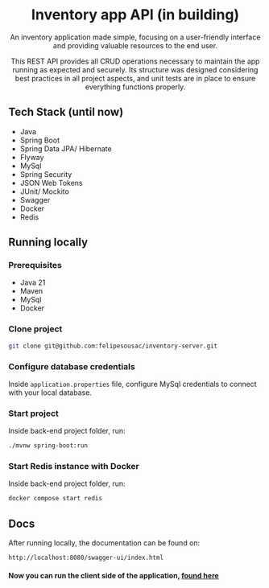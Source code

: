 <h1 align="center" style="font-weight: bold;">Inventory app API (in building)</h1>

<p align="center">An inventory application made simple, focusing on a user-friendly interface and providing valuable resources to the end user.</p>
<p align="center">This REST API provides all CRUD operations necessary to maintain the app running as expected and securely. Its structure was designed considering best practices in all project aspects, and unit tests are in place to ensure everything functions properly.</p>


## Tech Stack (until now)

*   Java
*   Spring Boot
*   Spring Data JPA/ Hibernate
*   Flyway
*   MySql
*   Spring Security
*   JSON Web Tokens
*   JUnit/ Mockito
*   Swagger
*   Docker
*   Redis

## Running locally

### Prerequisites

* Java 21
* Maven
* MySql
* Docker

### Clone project

```bash
git clone git@github.com:felipesousac/inventory-server.git
```

### Configure database credentials

Inside <code>application.properties</code> file, configure MySql credentials to connect with your local database.

### Start project

Inside back-end project folder, run:

```bash
./mvnw spring-boot:run
```
### Start Redis instance with Docker

Inside back-end project folder, run:

```bash
docker compose start redis
```

## Docs

After running locally, the documentation can be found on:

```
http://localhost:8080/swagger-ui/index.html
```

#### Now you can run the client side of the application, [found here](https://github.com/felipesousac/inventory-client)
